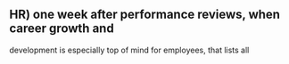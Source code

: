 ## HR) one week after performance reviews, when career growth and

development is especially top of mind for employees, that lists all